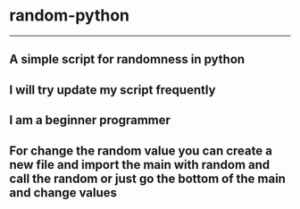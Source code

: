 # random-python
------------------------------------------------------------

A simple script for randomness in python
------------------------------------------------------------

I will try update my script frequently
------------------------------------------------------------

I am a beginner programmer 
------------------------------------------------------------

For change the random value you can create a new file and import the main with random and call the random or just go  the bottom of the main and change values
------------------------------------------------------------
